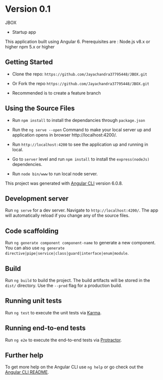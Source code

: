 
# Version 0.1

JBOX

* Startup app

This application built using Angular 6. Prerequisites are :
Node.js v8.x or higher
npm 5.x or higher

## Getting Started

* Clone the repo: `https://github.com/Jayachandra37795448/JBOX.git`

* Or Fork the repo `https://github.com/Jayachandra37795448/JBOX.git`

* Recommended is to create a feature branch

## Using the Source Files

*  Run `npm install` to install the dependancies through `package.json`

*  Run the `ng serve --open` Command to make your local server up and application opens in browser http://localhost:4200/.

*  Run `http://localhost:4200` to see the application up and running in local.

*  Go to `server` level and run `npm install` to install the `express(nodeJs)` dependencies.

* Run `node bin/www` to run local node server.

This project was generated with [Angular CLI](https://github.com/angular/angular-cli) version 6.0.8.

## Development server

Run `ng serve` for a dev server. Navigate to `http://localhost:4200/`. The app will automatically reload if you change any of the source files.

## Code scaffolding

Run `ng generate component component-name` to generate a new component. You can also use `ng generate directive|pipe|service|class|guard|interface|enum|module`.

## Build

Run `ng build` to build the project. The build artifacts will be stored in the `dist/` directory. Use the `--prod` flag for a production build.

## Running unit tests

Run `ng test` to execute the unit tests via [Karma](https://karma-runner.github.io).

## Running end-to-end tests

Run `ng e2e` to execute the end-to-end tests via [Protractor](http://www.protractortest.org/).

## Further help

To get more help on the Angular CLI use `ng help` or go check out the [Angular CLI README](https://github.com/angular/angular-cli/blob/master/README.md).
